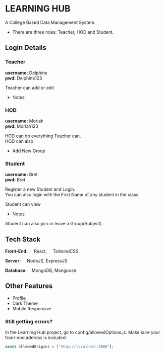 # LEARNING HUB

A College Based Data Management System.

- There are three roles: Teacher, HOD and Student.

## Login Details

### Teacher

**username:** Delphine  
**pwd:** Delphine123

Teacher can add or edit

- Notes

### HOD

**username:** Moriah  
**pwd:** Moriah123

HOD can do everything Teacher can.  
HOD can also

- Add New Group

### Student

**username:** Bret  
**pwd:** Bret

Register a new Student and Login.  
You can also login with the First Name of any student in the class.

Student can view

- Notes

Student can also join or leave a Group(Subject).

## Tech Stack

**Front-End:** <img src="https://cdn.svgporn.com/logos/react.svg" height="12" width="12"> React, <img src="https://cdn.svgporn.com/logos/tailwindcss-icon.svg" height="12" width="12"> TailwindCSS

**Server:** <img src="https://cdn.svgporn.com/logos/nodejs-icon.svg" height="12" width="12"> NodeJS, ExpressJS

**Database:** <img src="https://cdn.svgporn.com/logos/mongodb-icon.svg" height="12" width="12">MongoDB, Mongoose

## Other Features

- Profile
- Dark Theme
- Mobile Responsive

### Still getting errors?

In the Learning Hub project, go to config/allowedOptions.js. Make sure your front-end address is included:

```javascript
const allowedOrigins = ["http://localhost:3000"];
```
